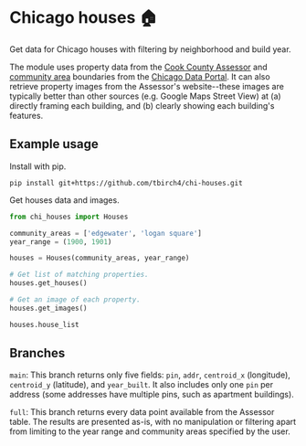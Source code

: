 # Chicago houses 🏠

Get data for Chicago houses with filtering by neighborhood and build year.

The module uses property data from the [Cook County Assessor](https://datacatalog.cookcountyil.gov/Property-Taxation/Assessor-Archived-05-11-2022-Residential-Property-/bcnq-qi2z) and [community area](https://en.wikipedia.org/wiki/Community_areas_in_Chicago) boundaries from the [Chicago Data Portal](https://data.cityofchicago.org/Facilities-Geographic-Boundaries/Boundaries-Community-Areas-current-/cauq-8yn6). It can also retrieve property images from the Assessor's website--these images are typically better than other sources (e.g. Google Maps Street View) at (a) directly framing each building, and (b) clearly showing each building's features.

## Example usage

Install with pip.
```shell
pip install git+https://github.com/tbirch4/chi-houses.git
```

Get houses data and images.
```python
from chi_houses import Houses

community_areas = ['edgewater', 'logan square']
year_range = (1900, 1901)

houses = Houses(community_areas, year_range)

# Get list of matching properties.
houses.get_houses()

# Get an image of each property.
houses.get_images()

houses.house_list
```

## Branches
`main`: This branch returns only five fields: `pin`, `addr`, `centroid_x` (longitude), `centroid_y` (latitude), and `year_built`. It also includes only one `pin` per address (some addresses have multiple pins, such as apartment buildings).

`full`: This branch returns every data point available from the Assessor table. The results are presented as-is, with no manipulation or filtering apart from limiting to the year range and community areas specified by the user.
